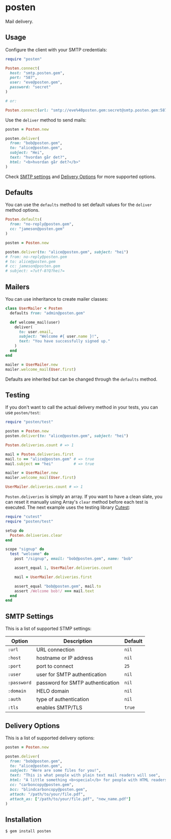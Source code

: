 posten
======

Mail delivery.

Usage
-----

Configure the client with your SMTP credentials:

```ruby
require "posten"

Posten.connect(
  host: "smtp.posten.gem",
  port: "587",
  user: "eve@posten.gem",
  password: "secret"
)

# or:

Posten.connect(url: "smtp://eve%40posten.gem:secret@smtp.posten.gem:587")
```

Use the `deliver` method to send mails:

```ruby
posten = Posten.new

posten.deliver(
  from: "bob@posten.gem",
  to: "alice@posten.gem",
  subject: "Hei",
  text: "hvordan går det?",
  html: "<b>hvordan går det?</b>"
)
```

Check [SMTP settings](#smtp-settings) and [Delivery Options](#delivery-options)
for more supported options.

Defaults
--------

You can use the `defaults` method to set default values for
the `deliver` method options.

```ruby
Posten.defaults(
  from: "no-reply@posten.gem",
  cc: "jameson@posten.gem"
)

posten = Posten.new

posten.deliver(to: "alice@posten.gem", subject: "hei")
# from: no-reply@posten.gem
# to: alice@posten.gem
# cc: jameson@posten.gem
# subject: =?utf-8?Q?hei?=
```

Mailers
-------

You can use inheritance to create mailer classes:

```ruby
class UserMailer < Posten
  defaults from: "admin@posten.gem"

  def welcome_mail(user)
    deliver(
      to: user.email,
      subject: "Welcome #{ user.name }!",
      text: "You have successfully signed up."
    )
  end
end

mailer = UserMailer.new
mailer.welcome_mail(User.first)
```

Defaults are inherited but can be changed through the `defaults` method.

Testing
-------

If you don't want to call the actual delivery method in your tests, you
can use `posten/test`:

```ruby
require "posten/test"

posten = Posten.new
posten.deliver(to: "alice@posten.gem", subject: "hei")

Posten.deliveries.count # => 1

mail = Posten.deliveries.first
mail.to == "alice@posten.gem" # => true
mail.subject == "hei"         # => true

mailer = UserMailer.new
mailer.welcome_mail(User.first)

UserMailer.deliveries.count # => 1
```

`Posten.deliveries` is simply an array. If you want to have a clean slate,
you can reset it manually using Array's `clear` method before each test is
executed. The next example uses the testing library [Cutest][cutest]:

```ruby
require "cutest"
require "posten/test"

setup do
  Posten.deliveries.clear
end

scope "signup" do
  test "welcome" do
    post "/signup", email: "bob@posten.gem", name: "bob"

    assert_equal 1, UserMailer.deliveries.count

    mail = UserMailer.deliveries.first

    assert_equal "bob@posten.gem", mail.to
    assert /Welcome bob!/ === mail.text
  end
end
```

SMTP Settings
-------------

This is a list of supported STMP settings:

| Option      | Description                      | Default |
| ----------- | -------------------------------- | ------- |
| `:url`      | URL connection                   | `nil`   |
| `:host`     | hostname or IP address           | `nil`   |
| `:port`     | port to connect                  | `25`    |
| `:user`     | user for SMTP authentication     | `nil`   |
| `:password` | password for SMTP authentication | `nil`   |
| `:domain`   | HELO domain                      | `nil`   |
| `:auth`     | type of authentication           | `nil`   |
| `:tls`      | enables SMTP/TLS                 | `true`  |

Delivery Options
----------------

This is a list of supported delivery options:

```ruby
posten = Posten.new

posten.deliver(
  from: "bob@posten.gem",
  to: "alice@posten.gem",
  subject: "Here are some files for you!",
  text: "This is what people with plain text mail readers will see",
  html: "A little something <b>special</b> for people with HTML readers",
  cc: "carboncopy@posten.gem",
  bcc: "blindcarboncopy@posten.gem",
  attach: "/path/to/your/file.pdf",
  attach_as: ["/path/to/your/file.pdf", "new_name.pdf"]
)
```

Installation
------------

```
$ gem install posten
```

[cutest]: https://github.com/djanowski/cutest
